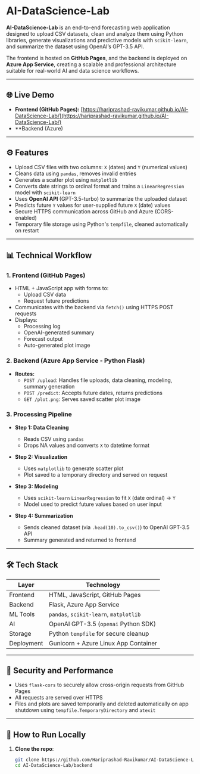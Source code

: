 # AI-DataScience-Lab

**AI-DataScience-Lab** is an end-to-end forecasting web application designed to upload CSV datasets, clean and analyze them using Python libraries, generate visualizations and predictive models with `scikit-learn`, and summarize the dataset using OpenAI’s GPT-3.5 API.

The frontend is hosted on **GitHub Pages**, and the backend is deployed on **Azure App Service**, creating a scalable and professional architecture suitable for real-world AI and data science workflows.

---

## 🌐 Live Demo

- **Frontend (GitHub Pages):** [https://hariprashad-ravikumar.github.io/AI-DataScience-Lab/](https://hariprashad-ravikumar.github.io/AI-DataScience-Lab/)
- **Backend (Azure)

---

## ⚙️ Features

- Upload CSV files with two columns: `X` (dates) and `Y` (numerical values)
- Cleans data using `pandas`, removes invalid entries
- Generates a scatter plot using `matplotlib`
- Converts date strings to ordinal format and trains a `LinearRegression` model with `scikit-learn`
- Uses **OpenAI API** (GPT-3.5-turbo) to summarize the uploaded dataset
- Predicts future `Y` values for user-supplied future `X` (date) values
- Secure HTTPS communication across GitHub and Azure (CORS-enabled)
- Temporary file storage using Python's `tempfile`, cleaned automatically on restart

---

## 📊 Technical Workflow

### 1. **Frontend (GitHub Pages)**

- HTML + JavaScript app with forms to:
  - Upload CSV data
  - Request future predictions
- Communicates with the backend via `fetch()` using HTTPS POST requests
- Displays:
  - Processing log
  - OpenAI-generated summary
  - Forecast output
  - Auto-generated plot image

### 2. **Backend (Azure App Service - Python Flask)**

- **Routes:**
  - `POST /upload`: Handles file uploads, data cleaning, modeling, summary generation
  - `POST /predict`: Accepts future dates, returns predictions
  - `GET /plot.png`: Serves saved scatter plot image

### 3. **Processing Pipeline**

- **Step 1: Data Cleaning**
  - Reads CSV using `pandas`
  - Drops NA values and converts `X` to datetime format

- **Step 2: Visualization**
  - Uses `matplotlib` to generate scatter plot
  - Plot saved to a temporary directory and served on request

- **Step 3: Modeling**
  - Uses `scikit-learn` `LinearRegression` to fit `X` (date ordinal) → `Y`
  - Model used to predict future values based on user input

- **Step 4: Summarization**
  - Sends cleaned dataset (via `.head(10).to_csv()`) to OpenAI GPT-3.5 API
  - Summary generated and returned to frontend

---

## 🛠️ Tech Stack

| Layer     | Technology                               |
|-----------|-------------------------------------------|
| Frontend  | HTML, JavaScript, GitHub Pages            |
| Backend   | Flask, Azure App Service                  |
| ML Tools  | `pandas`, `scikit-learn`, `matplotlib`    |
| AI        | OpenAI GPT-3.5 (`openai` Python SDK)      |
| Storage   | Python `tempfile` for secure cleanup      |
| Deployment| Gunicorn + Azure Linux App Container      |

---

## 🔐 Security and Performance

- Uses `flask-cors` to securely allow cross-origin requests from GitHub Pages
- All requests are served over HTTPS
- Files and plots are saved temporarily and deleted automatically on app shutdown using `tempfile.TemporaryDirectory` and `atexit`

---

## 🚀 How to Run Locally

1. **Clone the repo**:
   ```bash
   git clone https://github.com/Hariprashad-Ravikumar/AI-DataScience-Lab.git
   cd AI-DataScience-Lab/backend
